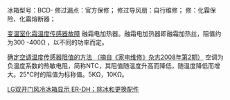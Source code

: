 冰箱型号：BCD-
修过漏点：官方保修；
修过导风扇：自行维修；
修：化霜保险、化霜熔断器；


[变温室化霜温度传感器故障](https://www.sensorexpert.com.cn/article/2503.html)
融霜电加热器。融霜电加热器即融霜加热丝，阻值约为300 -400Ω ，以不同的功率而定。

[确定空调温度传感器阻值的方法 （摘自《家电维修》杂志2008年第2期）](https://wenku.baidu.com/view/95831011cebff121dd36a32d7375a417866fc10a.html)
空调为负温度系数的热敏电阻，简称NTC，其阻值随温度升高而降低，随温度降低而增大。25℃时的阻值为标称值。5KΩ，10KΩ。

[LG双开门风冷冰箱显示 ER-DH；除冰和更换配件](https://jingyan.baidu.com/article/63acb44a245b6c61fcc17efc.html)